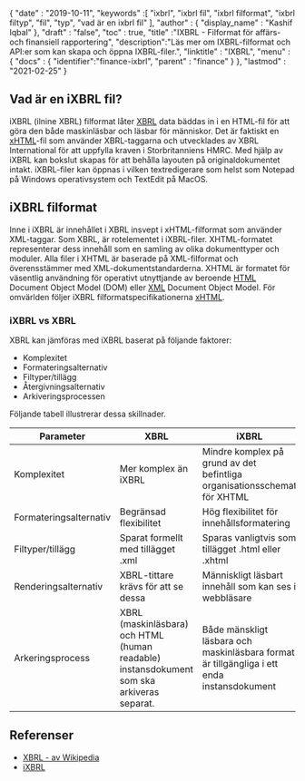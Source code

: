 {
  "date" : "2019-10-11",
  "keywords" :[ "ixbrl", "ixbrl fil", "ixbrl filformat", "ixbrl filtyp", "fil", "typ", "vad är en ixbrl fil" ],
  "author" : {
    "display_name" : "Kashif Iqbal"
},
  "draft" : "false",
  "toc" : true,
  "title" :"IXBRL - Filformat för affärs- och finansiell rapportering",
  "description":"Läs mer om IXBRL-filformat och API:er som kan skapa och öppna IXBRL-filer.",
  "linktitle" : "IXBRL",
  "menu" : {
    "docs" : {
      "identifier":"finance-ixbrl",
      "parent" : "finance"
}
},
  "lastmod" : "2021-02-25"
}

## Vad är en iXBRL fil?

iXBRL (ilnine XBRL) filformat låter [XBRL](/sv/finance/xbrl/) data bäddas in i en HTML-fil för att göra den både maskinläsbar och läsbar för människor. Det är faktiskt en [xHTML](/sv/web/xhtml/)-fil som använder XBRL-taggarna och utvecklades av XBRL International för att uppfylla kraven i Storbritanniens HMRC. Med hjälp av iXBRL kan bokslut skapas för att behålla layouten på originaldokumentet intakt. iXBRL-filer kan öppnas i vilken textredigerare som helst som Notepad på Windows operativsystem och TextEdit på MacOS.

## iXBRL filformat

Inne i iXBRL är innehållet i XBRL insvept i xHTML-filformat som använder XML-taggar. Som XBRL,<xbrl> är rotelementet i iXBRL-filer. XHTML-formatet representerar dess innehåll som en samling av olika dokumenttyper och moduler. Alla filer i XHTML är baserade på XML-filformat och överensstämmer med XML-dokumentstandarderna. XHTML är formatet för väsentlig användning för operativt utnyttjande av beroende [HTML](/sv/web/html/) Document Object Model (DOM) eller [XML](/sv/web/xml/) Document Object Model. För omvärlden följer iXBRL filformatspecifikationerna [xHTML](/sv/web/xhtml/).

### iXBRL vs XBRL

XBRL kan jämföras med iXBRL baserat på följande faktorer:

* Komplexitet
* Formateringsalternativ
* Filtyper/tillägg
* Återgivningsalternativ
* Arkiveringsprocessen

Följande tabell illustrerar dessa skillnader.

|Parameter|XBRL|iXBRL|
---|---|---|
|Komplexitet|Mer komplex än iXBRL|Mindre komplex på grund av det befintliga organisationsschemat för XHTML|
|Formateringsalternativ|Begränsad flexibilitet|Hög flexibilitet för innehållsformatering|
|Filtyper/tillägg|Sparat formellt med tillägget .xml|Sparas vanligtvis som tillägget .html eller .xhtml|
|Renderingsalternativ|XBRL-tittare krävs för att se dessa|Människligt läsbart innehåll som kan ses i webbläsare|
|Arkeringsprocess| XBRL (maskinläsbara) och HTML (human readable) instansdokument som ska arkiveras separat.|Både mänskligt läsbara och maskinläsbara format är tillgängliga i ett enda instansdokument|

## Referenser

* [XBRL - av Wikipedia](https://en.wikipedia.org/wiki/XBRL)
* [iXBRL](https://www.xbrl.org/the-standard/what/ixbrl/)

